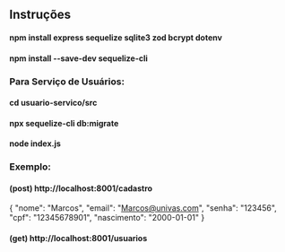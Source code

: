 
## Instruções

#### npm install express sequelize sqlite3 zod bcrypt dotenv
#### npm install --save-dev sequelize-cli

### Para Serviço de Usuários:
#### cd usuario-servico/src
#### npx sequelize-cli db:migrate
#### node index.js

### Exemplo:
#### (post) http://localhost:8001/cadastro
{
  "nome": "Marcos",
  "email": "Marcos@univas.com",
  "senha": "123456",
  "cpf": "12345678901",
  "nascimento": "2000-01-01"
}
#### (get) http://localhost:8001/usuarios
